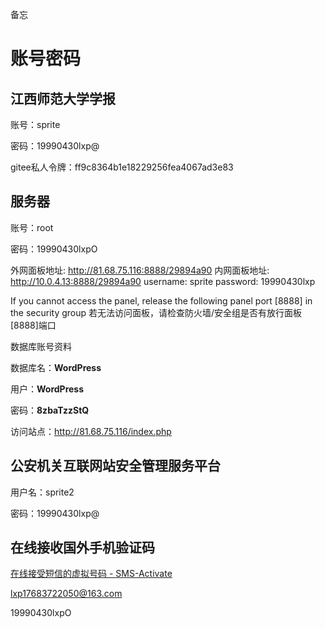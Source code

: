 备忘

# 账号密码

## 江西师范大学学报

账号：sprite

密码：19990430lxp@

gitee私人令牌：ff9c8364b1e18229256fea4067ad3e83



## 服务器

账号：root

密码：19990430lxpO

外网面板地址: http://81.68.75.116:8888/29894a90
内网面板地址: http://10.0.4.13:8888/29894a90
username: sprite
password: 19990430lxp

If you cannot access the panel,
release the following panel port [8888] in the security group
若无法访问面板，请检查防火墙/安全组是否有放行面板[8888]端口

数据库账号资料

数据库名：**WordPress**

用户：**WordPress**

密码：**8zbaTzzStQ**

访问站点：http://81.68.75.116/index.php

## 公安机关互联网站安全管理服务平台

用户名：sprite2

密码：19990430lxp@

## 在线接收国外手机验证码

[在线接受短信的虚拟号码 - SMS-Activate](https://sms-activate.org/cn#)

lxp17683722050@163.com

19990430lxpO
